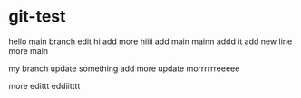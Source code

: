 # git-test
hello main branch edit
hi add more hiiii
add main
mainn addd it
add new line
more main 







my branch update something
add more update  morrrrrreeeee


more edittt
eddiitttt













